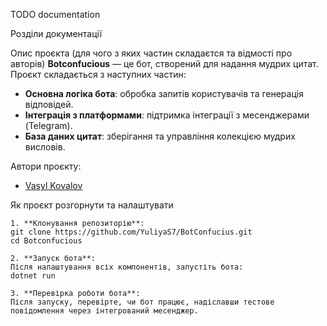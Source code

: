 TODO documentation


Розділи документації

Опис проєкта (для чого з яких частин складаєтся та відмості про авторів)
**Botconfucious** — це бот, створений для надання мудрих цитат. Проєкт складається з наступних частин:
- **Основна логіка бота**: обробка запитів користувачів та генерація відповідей.
- **Інтеграція з платформами**: підтримка інтеграції з месенджерами (Telegram).
- **База даних цитат**: зберігання та управління колекцією мудрих висловів.

Автори проєкту:
- [Vasyl Kovalov](mailto:raid3r81@gmail.com)


Як проєкт розгорнути та налаштувати

    1. **Клонування репозиторію**:
    git clone https://github.com/YuliyaS7/BotConfucius.git
    cd Botconfucious

    2. **Запуск бота**:
    Після налаштування всіх компонентів, запустіть бота:
    dotnet run

    3. **Перевірка роботи бота**:
    Після запуску, перевірте, чи бот працює, надіславши тестове повідомлення через інтегрований месенджер.



